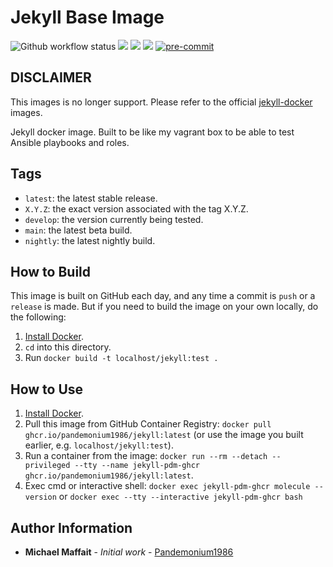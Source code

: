 # Jekyll Base Image

![Github workflow status](https://github.com/Pandemonium1986/docker-jekyll/workflows/docker/badge.svg)
![](https://img.shields.io/github/release/Pandemonium1986/docker-jekyll)
![](https://img.shields.io/github/release-date/Pandemonium1986/docker-jekyll)
![](https://img.shields.io/github/license/Pandemonium1986/docker-jekyll)
[![pre-commit](https://img.shields.io/badge/pre--commit-enabled-brightgreen?logo=pre-commit&logoColor=white)](https://github.com/pre-commit/pre-commit)

## DISCLAIMER

This images is no longer support. Please refer to the official [jekyll-docker](https://github.com/envygeeks/jekyll-docker) images.

Jekyll docker image. Built to be like my vagrant box to be able to test Ansible playbooks and roles.

## Tags

-   `latest`: the latest stable release.
-   `X.Y.Z`: the exact version associated with the tag X.Y.Z.
-   `develop`: the version currently being tested.
-   `main`: the latest beta build.
-   `nightly`: the latest nightly build.

## How to Build

This image is built on GitHub each day, and any time a commit is `push` or a `release` is made. But if you need to build the image on your own locally, do the following:

1.  [Install Docker](https://docs.docker.com/engine/installation/).
2.  `cd` into this directory.
3.  Run `docker build -t localhost/jekyll:test .`

## How to Use

1.  [Install Docker](https://docs.docker.com/engine/installation/).
2.  Pull this image from GitHub Container Registry: `docker pull ghcr.io/pandemonium1986/jekyll:latest` (or use the image you built earlier, e.g. `localhost/jekyll:test`).
3.  Run a container from the image: `docker run --rm --detach --privileged --tty --name jekyll-pdm-ghcr ghcr.io/pandemonium1986/jekyll:latest`.
4. Exec cmd or interactive shell: `docker exec jekyll-pdm-ghcr molecule --version` or `docker exec --tty --interactive jekyll-pdm-ghcr bash`


## Author Information

-   **Michael Maffait** - _Initial work_ - [Pandemonium1986](https://github.com/Pandemonium1986)
